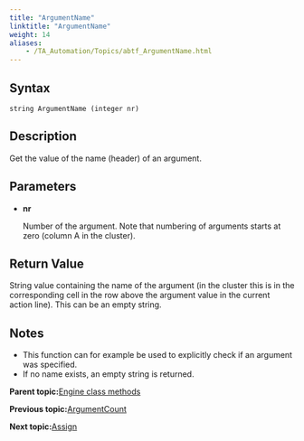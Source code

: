 ```yaml
--- 
title: "ArgumentName"
linktitle: "ArgumentName"
weight: 14
aliases: 
    - /TA_Automation/Topics/abtf_ArgumentName.html
---
```


## Syntax

`string ArgumentName (integer nr)`

## Description

Get the value of the name \(header\) of an argument.

## Parameters

-   **nr**

    Number of the argument. Note that numbering of arguments starts at zero \(column A in the cluster\).


## Return Value

String value containing the name of the argument \(in the cluster this is in the corresponding cell in the row above the argument value in the current action line\). This can be an empty string.

## Notes

-   This function can for example be used to explicitly check if an argument was specified.
-   If no name exists, an empty string is returned.

**Parent topic:**[Engine class methods](/TA_Automation/Topics/abtf_Engine_classes.html)

**Previous topic:**[ArgumentCount](/TA_Automation/Topics/abtf_ArgumentCount.html)

**Next topic:**[Assign](/TA_Automation/Topics/abtf_Assign.html)

